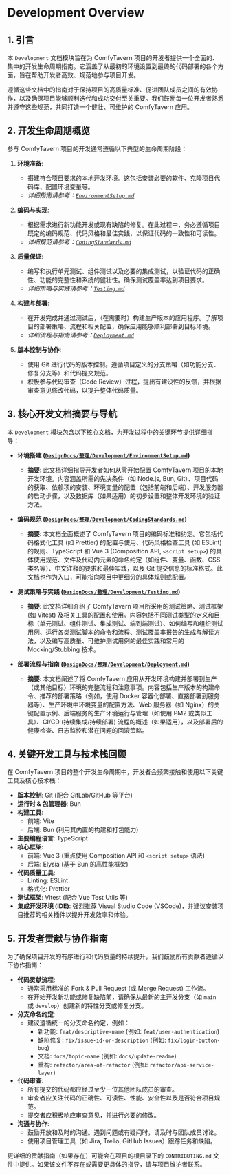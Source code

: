 # Development Overview

## 1. 引言

本 `Development` 文档模块旨在为 ComfyTavern 项目的开发者提供一个全面的、集中的开发生命周期指南。它涵盖了从最初的环境设置到最终的代码部署的各个方面，旨在帮助开发者高效、规范地参与项目开发。

遵循这些文档中的指南对于保持项目的高质量标准、促进团队成员之间的有效协作，以及确保项目能够顺利迭代和成功交付至关重要。我们鼓励每一位开发者熟悉并遵守这些规范，共同打造一个健壮、可维护的 ComfyTavern 应用。

## 2. 开发生命周期概览

参与 ComfyTavern 项目的开发通常遵循以下典型的生命周期阶段：

1.  **环境准备**:
    *   搭建符合项目要求的本地开发环境。这包括安装必要的软件、克隆项目代码库、配置环境变量等。
    *   *详细指南请参考：[`EnvironmentSetup.md`](./EnvironmentSetup.md)*

2.  **编码与实现**:
    *   根据需求进行新功能开发或现有缺陷的修复。在此过程中，务必遵循项目既定的编码规范、代码风格和最佳实践，以保证代码的一致性和可读性。
    *   *详细规范请参考：[`CodingStandards.md`](./CodingStandards.md)*

3.  **质量保证**:
    *   编写和执行单元测试、组件测试以及必要的集成测试，以验证代码的正确性、功能的完整性和系统的健壮性。确保测试覆盖率达到项目要求。
    *   *详细策略与实践请参考：[`Testing.md`](./Testing.md)*

4.  **构建与部署**:
    *   在开发完成并通过测试后，（在需要时）构建生产版本的应用程序。了解项目的部署策略、流程和相关配置，确保应用能够顺利部署到目标环境。
    *   *详细流程与指南请参考：[`Deployment.md`](./Deployment.md)*

5.  **版本控制与协作**:
    *   使用 Git 进行代码的版本控制。遵循项目定义的分支策略（如功能分支、修复分支等）和代码提交规范。
    *   积极参与代码审查（Code Review）过程，提出有建设性的反馈，并根据审查意见修改代码，以提升整体代码质量。

## 3. 核心开发文档摘要与导航

本 `Development` 模块包含以下核心文档，为开发过程中的关键环节提供详细指导：

*   **环境搭建 ([`DesignDocs/整理/Development/EnvironmentSetup.md`](./EnvironmentSetup.md))**
    *   **摘要**: 此文档详细指导开发者如何从零开始配置 ComfyTavern 项目的本地开发环境。内容涵盖所需的先决条件（如 Node.js, Bun, Git）、项目代码的获取、依赖项的安装、环境变量的配置（包括前端和后端）、开发服务器的启动步骤，以及数据库（如果适用）的初步设置和整体开发环境的验证方法。

*   **编码规范 ([`DesignDocs/整理/Development/CodingStandards.md`](./CodingStandards.md))**
    *   **摘要**: 本文档全面概述了 ComfyTavern 项目的编码标准和约定。它包括代码格式化工具 (如 Prettier) 的配置与使用、代码风格检查工具 (如 ESLint) 的规则、TypeScript 和 Vue 3 (Composition API, `<script setup>`) 的具体使用规范、文件及代码内元素的命名约定（如组件、变量、函数、CSS 类名等）、中文注释的要求和最佳实践，以及 Git 提交信息的标准格式。此文档也作为入口，可能指向项目中更细分的具体规则或配置。

*   **测试策略与实践 ([`DesignDocs/整理/Development/Testing.md`](./Testing.md))**
    *   **摘要**: 此文档详细介绍了 ComfyTavern 项目所采用的测试策略、测试框架 (如 Vitest) 及相关工具的配置和使用。内容包括不同测试类型的定义和目标（单元测试、组件测试、集成测试、端到端测试）、如何编写和组织测试用例、运行各类测试脚本的命令和流程、测试覆盖率报告的生成与解读方法，以及编写高质量、可维护测试用例的最佳实践和常用的 Mocking/Stubbing 技术。

*   **部署流程与指南 ([`DesignDocs/整理/Development/Deployment.md`](./Deployment.md))**
    *   **摘要**: 本文档阐述了将 ComfyTavern 应用从开发环境构建并部署到生产（或其他目标）环境的完整流程和注意事项。内容包括生产版本的构建命令、推荐的部署策略（例如，使用 Docker 容器化部署、直接部署到服务器等）、生产环境中环境变量的配置方法、Web 服务器（如 Nginx）的关键配置示例、后端服务的生产环境运行与管理（如使用 PM2 或类似工具）、CI/CD (持续集成/持续部署) 流程的概述（如果适用），以及部署后的健康检查、日志监控和潜在问题的回滚策略。

## 4. 关键开发工具与技术栈回顾

在 ComfyTavern 项目的整个开发生命周期中，开发者会频繁接触和使用以下关键工具及核心技术栈：

*   **版本控制**: Git (配合 GitLab/GitHub 等平台)
*   **运行时 & 包管理器**: Bun
*   **构建工具**:
    *   前端: Vite
    *   后端: Bun (利用其内置的构建和打包能力)
*   **主要编程语言**: TypeScript
*   **核心框架**:
    *   前端: Vue 3 (重点使用 Composition API 和 `<script setup>` 语法)
    *   后端: Elysia (基于 Bun 的高性能框架)
*   **代码质量工具**:
    *   Linting: ESLint
    *   格式化: Prettier
*   **测试框架**: Vitest (配合 Vue Test Utils 等)
*   **集成开发环境 (IDE)**: 强烈推荐 Visual Studio Code (VSCode)，并建议安装项目推荐的相关插件以提升开发效率和体验。

## 5. 开发者贡献与协作指南

为了确保项目开发的有序进行和代码质量的持续提升，我们鼓励所有贡献者遵循以下协作指南：

*   **代码贡献流程**:
    *   通常采用标准的 Fork & Pull Request (或 Merge Request) 工作流。
    *   在开始开发新功能或修复缺陷前，请确保从最新的主开发分支（如 `main` 或 `develop`）创建新的特性分支或修复分支。
*   **分支命名约定**:
    *   建议遵循统一的分支命名约定，例如：
        *   新功能: `feat/descriptive-name` (例如: `feat/user-authentication`)
        *   缺陷修复: `fix/issue-id-or-description` (例如: `fix/login-button-bug`)
        *   文档: `docs/topic-name` (例如: `docs/update-readme`)
        *   重构: `refactor/area-of-refactor` (例如: `refactor/api-service-layer`)
*   **代码审查**:
    *   所有提交的代码都应经过至少一位其他团队成员的审查。
    *   审查者应关注代码的正确性、可读性、性能、安全性以及是否符合项目规范。
    *   提交者应积极响应审查意见，并进行必要的修改。
*   **沟通与协作**:
    *   鼓励开放和及时的沟通。遇到问题或有疑问时，请及时与团队成员讨论。
    *   使用项目管理工具（如 Jira, Trello, GitHub Issues）跟踪任务和缺陷。

更详细的贡献指南（如果存在）可能会在项目的根目录下的 `CONTRIBUTING.md` 文件中提供。如果该文件不存在或需要更具体的指导，请与项目维护者联系。